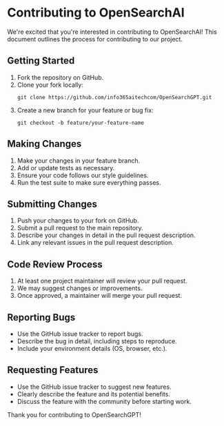 # Contributing to OpenSearchAI

We're excited that you're interested in contributing to OpenSearchAI! This document outlines the process for contributing to our project.

## Getting Started

1. Fork the repository on GitHub.
2. Clone your fork locally:
   ```
   git clone https://github.com/info365aitechcom/OpenSearchGPT.git
   ```
3. Create a new branch for your feature or bug fix:
   ```
   git checkout -b feature/your-feature-name
   ```

## Making Changes

1. Make your changes in your feature branch.
2. Add or update tests as necessary.
3. Ensure your code follows our style guidelines.
4. Run the test suite to make sure everything passes.

## Submitting Changes

1. Push your changes to your fork on GitHub.
2. Submit a pull request to the main repository.
3. Describe your changes in detail in the pull request description.
4. Link any relevant issues in the pull request description.

## Code Review Process

1. At least one project maintainer will review your pull request.
2. We may suggest changes or improvements.
3. Once approved, a maintainer will merge your pull request.

## Reporting Bugs

- Use the GitHub issue tracker to report bugs.
- Describe the bug in detail, including steps to reproduce.
- Include your environment details (OS, browser, etc.).

## Requesting Features

- Use the GitHub issue tracker to suggest new features.
- Clearly describe the feature and its potential benefits.
- Discuss the feature with the community before starting work.


Thank you for contributing to OpenSearchGPT!